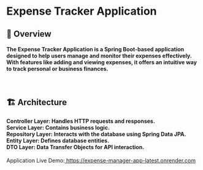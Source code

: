 <H1>Expense Tracker Application</H1>

<H2>📖 Overview</H2>
<H4>
The Expense Tracker Application is a Spring Boot-based application designed to help users manage and monitor their expenses effectively. With features like adding and viewing expenses, it offers an intuitive way to track personal or business finances.
</H4>
<br>

<H2>🏗️ Architecture</H2>

<H4>
Controller Layer: Handles HTTP requests and responses.<br>
Service Layer: Contains business logic.<br>
Repository Layer: Interacts with the database using Spring Data JPA.<br>
Entity Layer: Defines database entities.<br>
DTO Layer: Data Transfer Objects for API interaction.</H4>

Application Live Demo:<a href="https://expense-manager-app-latest.onrender.com"> https://expense-manager-app-latest.onrender.com</a>
